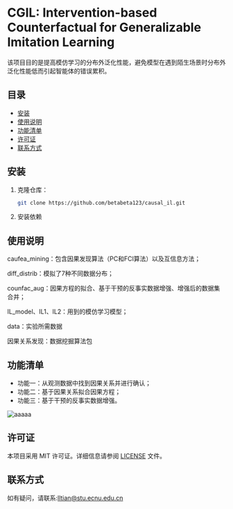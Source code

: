 # CGIL: Intervention-based Counterfactual for Generalizable Imitation Learning

该项目目的是提高模仿学习的分布外泛化性能，避免模型在遇到陌生场景时分布外泛化性能低而引起智能体的错误累积。

## 目录
- [安装](#安装)
- [使用说明](#使用说明)
- [功能清单](#功能清单)
- [许可证](#许可证)
- [联系方式](#联系方式)

## 安装
1. 克隆仓库： 
   ```bash
   git clone https://github.com/betabeta123/causal_il.git

2. 安装依赖
## 使用说明

caufea_mining：包含因果发现算法（PC和FCI算法）以及互信息方法；

diff_distrib：模拟了7种不同数据分布；

counfac_aug：因果方程的拟合、基于干预的反事实数据增强、增强后的数据集合并；

IL_model、IL1、IL2：用到的模仿学习模型；

data：实验所需数据

因果关系发现：数据挖掘算法包

## 功能清单
- 功能一：从观测数据中找到因果关系并进行确认；
- 功能二：基于因果关系拟合因果方程；
- 功能三：基于干预的反事实数据增强。

![aaaaa](https://github.com/user-attachments/assets/631a9751-dad3-4065-8368-40e99cd89f53)

## 许可证
本项目采用 MIT 许可证。详细信息请参阅 [LICENSE](LICENSE) 文件。

## 联系方式
如有疑问，请联系:lltian@stu.ecnu.edu.cn

